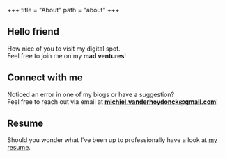 +++
title = "About"
path = "about"
+++

## Hello friend

How nice of you to visit my digital spot.  
Feel free to join me on my **mad ventures**!

## Connect with me

Noticed an error in one of my blogs or have a suggestion?  
Feel free to reach out via email at [**michiel.vanderhoydonck@gmail.com**](mailto:michiel.vanderhoydonck@gmail.com)!

## Resume

Should you wonder what I've been up to professionally have a look at [my resume](https://registry.jsonresume.org/michielvanderhoydonck?theme=stackoverflow).